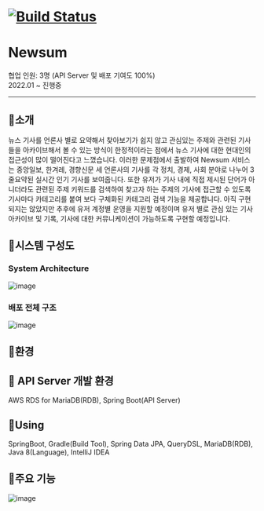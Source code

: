  [![Build Status](https://app.travis-ci.com/NLSushi/server.svg?branch=master)](https://app.travis-ci.com/NLSushi/server)
=======
# Newsum 
협업 인원: 3명 (API Server 및 배포 기여도 100%)                
2022.01 ~ 진행중 
***********************************
## 🌳소개
뉴스 기사를 언론사 별로 요약해서 찾아보기가 쉽지 않고 관심있는 주제와 관련된 기사들을 아카이브해서 볼 수 있는 방식이 한정적이라는 점에서 뉴스 기사에 대한 현대인의 접근성이 많이 떨어진다고 느꼈습니다. 이러한 문제점에서 출발하여 Newsum 서비스는 중앙일보, 한겨레, 경향신문 세 언론사의 기사를 각 정치, 경제, 사회 분야로 나누어 3줄요약된 실시간 인기 기사를 보여줍니다. 또한 유저가 기사 내에 직접 제시된 단어가 아니더라도 관련된 주제 키워드를 검색하여 찾고자 하는 주제의 기사에 접근할 수 있도록 기사마다 카테고리를 붙여 보다 구체화된 카테고리 검색 기능을 제공합니다.
아직 구현되지는 않았지만 추후에 유저 계정별 운영을 지원할 예정이며 유저 별로 관심 있는 기사 아카이브 및 기록, 기사에 대한 커뮤니케이션이 가능하도록 구현할 예정입니다. 

## 🌳시스템 구성도
### System Architecture
![image](https://user-images.githubusercontent.com/84822464/160995716-8f5d8824-4977-432d-bc9b-beacf119d012.png)
### 배포 전체 구조 
![image](https://user-images.githubusercontent.com/84822464/160999323-1f3c9026-e56c-4e99-bc8b-e2ac1566a704.png)

## 🌳환경 
## 🌷 API Server 개발 환경
AWS RDS for MariaDB(RDB), Spring Boot(API Server)
## 🌳Using
SpringBoot, Gradle(Build Tool), Spring Data JPA, QueryDSL, MariaDB(RDB), Java 8(Language), IntelliJ IDEA

## 🌳주요 기능 
![image](https://user-images.githubusercontent.com/84822464/160994696-50989e70-e1a4-429e-a848-adf25d88f115.png)

